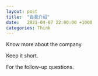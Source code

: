 ```yaml
---
layout: post
title:  "自我介绍"
date:   2021-04-07 22:00:00 +1000
categories: Think
---
```


Know more about the company

Keep it short.

For the follow-up questions.


